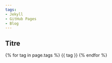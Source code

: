 ```yaml
---
tags:
- Jekyll
- GitHub Pages
- Blog
---
```


## Titre


{% for tag in page.tags %}
    {{ tag }}
{% endfor %}
